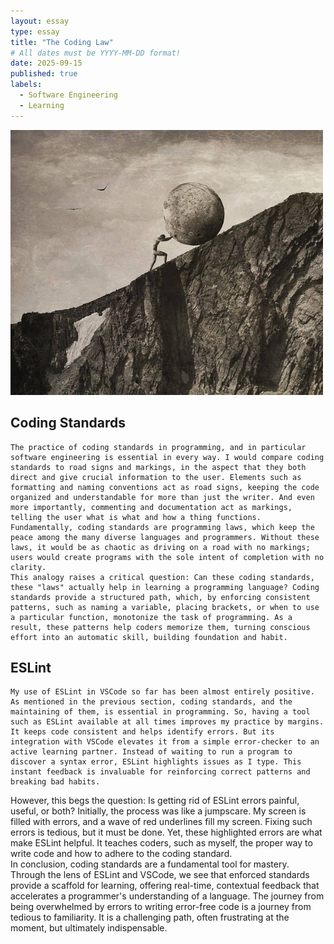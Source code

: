 ```yaml
---
layout: essay
type: essay
title: "The Coding Law"
# All dates must be YYYY-MM-DD format!
date: 2025-09-15
published: true
labels:
  - Software Engineering
  - Learning
---
```


<img width="500px" class="rounded float-start pe-4" src="../img/sisyphus.jpg">


## Coding Standards
	The practice of coding standards in programming, and in particular software engineering is essential in every way. I would compare coding standards to road signs and markings, in the aspect that they both direct and give crucial information to the user. Elements such as formatting and naming conventions act as road signs, keeping the code organized and understandable for more than just the writer. And even more importantly, commenting and documentation act as markings, telling the user what is what and how a thing functions. Fundamentally, coding standards are programming laws, which keep the peace among the many diverse languages and programmers. Without these laws, it would be as chaotic as driving on a road with no markings; users would create programs with the sole intent of completion with no clarity.
	This analogy raises a critical question: Can these coding standards, these "laws" actually help in learning a programming language? Coding standards provide a structured path, which, by enforcing consistent patterns, such as naming a variable, placing brackets, or when to use a particular function, monotonize the task of programming. As a result, these patterns help coders memorize them, turning conscious effort into an automatic skill, building foundation and habit.

## ESLint
	My use of ESLint in VSCode so far has been almost entirely positive. As mentioned in the previous section, coding standards, and the maintaining of them, is essential in programming. So, having a tool such as ESLint available at all times improves my practice by margins. It keeps code consistent and helps identify errors. But its integration with VSCode elevates it from a simple error-checker to an active learning partner. Instead of waiting to run a program to discover a syntax error, ESLint highlights issues as I type. This instant feedback is invaluable for reinforcing correct patterns and breaking bad habits.  
  However, this begs the question: Is getting rid of ESLint errors painful, useful, or both? Initially, the process was like a jumpscare. My screen is filled with errors, and a wave of red underlines fill my screen. Fixing such errors is tedious, but it must be done. Yet, these highlighted errors are what make ESLint helpful. It teaches coders, such as myself, the proper way to write code and how to adhere to the coding standard.  
  In conclusion, coding standards are a fundamental tool for mastery. Through the lens of ESLint and VSCode, we see that enforced standards provide a scaffold for learning, offering real-time, contextual feedback that accelerates a programmer's understanding of a language. The journey from being overwhelmed by errors to writing error-free code is a journey from tedious to familiarity. It is a challenging path, often frustrating at the moment, but ultimately indispensable.
